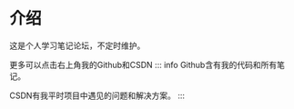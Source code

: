 # 介绍

这是个人学习笔记论坛，不定时维护。


更多可以点击右上角我的Github和CSDN
::: info
Github含有我的代码和所有笔记。

CSDN有我平时项目中遇见的问题和解决方案。
:::